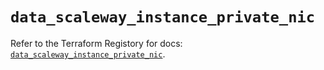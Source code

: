 # `data_scaleway_instance_private_nic`

Refer to the Terraform Registory for docs: [`data_scaleway_instance_private_nic`](https://registry.terraform.io/providers/scaleway/scaleway/2.39.0/docs/data-sources/instance_private_nic).
